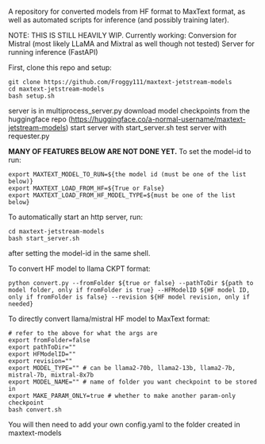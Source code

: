 A repository for converted models from HF format to MaxText format, as well as automated scripts for inference (and possibly training later).

NOTE: THIS IS STILL HEAVILY WIP.
Currently working:
Conversion for Mistral (most likely LLaMA and Mixtral as well though not tested)
Server for running inference (FastAPI)

First, clone this repo and setup:
```
git clone https://github.com/Froggy111/maxtext-jetstream-models
cd maxtext-jetstream-models
bash setup.sh
```

server is in multiprocess_server.py
download model checkpoints from the huggingface repo (https://huggingface.co/a-normal-username/maxtext-jetstream-models)
start server with start_server.sh
test server with requester.py

**MANY OF FEATURES BELOW ARE NOT DONE YET.**
To set the model-id to run:
```
export MAXTEXT_MODEL_TO_RUN=${the model id (must be one of the list below)}
export MAXTEXT_LOAD_FROM_HF=${True or False}
export MAXTEXT_LOAD_FROM_HF_MODEL_TYPE=${must be one of the list below}
```

To automatically start an http server, run:
```
cd maxtext-jetstream-models
bash start_server.sh
```
after setting the model-id in the same shell.

To convert HF model to llama CKPT format:
```
python convert.py --fromFolder ${true or false} --pathToDir ${path to model folder, only if fromFolder is true} --HFModelID ${HF model ID, only if fromFolder is false} --revision ${HF model revision, only if needed}
```

To directly convert llama/mistral HF model to MaxText format:
```
# refer to the above for what the args are
export fromFolder=false
export pathToDir=""
export HFModelID=""
export revision=""
export MODEL_TYPE="" # can be llama2-70b, llama2-13b, llama2-7b, mistral-7b, mixtral-8x7b
export MODEL_NAME="" # name of folder you want checkpoint to be stored in
export MAKE_PARAM_ONLY=true # whether to make another param-only checkpoint
bash convert.sh
```
You will then need to add your own config.yaml to the folder created in maxtext-models
